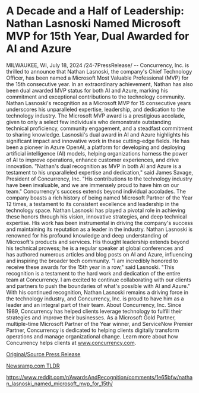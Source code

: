 # A Decade and a Half of Leadership: Nathan Lasnoski Named Microsoft MVP for 15th Year, Dual Awarded for AI and Azure

MILWAUKEE, WI, July 18, 2024 /24-7PressRelease/ -- Concurrency, Inc. is thrilled to announce that Nathan Lasnoski, the company's Chief Technology Officer, has been named a Microsoft Most Valuable Professional (MVP) for the 15th consecutive year. In an extraordinary achievement, Nathan has also been dual awarded MVP status for both AI and Azure, marking his commitment and exceptional contributions to the technology community.  Nathan Lasnoski's recognition as a Microsoft MVP for 15 consecutive years underscores his unparalleled expertise, leadership, and dedication to the technology industry. The Microsoft MVP award is a prestigious accolade, given to only a select few individuals who demonstrate outstanding technical proficiency, community engagement, and a steadfast commitment to sharing knowledge.  Lasnoski's dual award in AI and Azure highlights his significant impact and innovative work in these cutting-edge fields. He has been a pioneer in Azure OpenAI, a platform for developing and deploying artificial intelligence (AI) models, helping organizations harness the power of AI to improve operations, enhance customer experiences, and drive innovation.  "Nathan's dual recognition as MVP in both AI and Azure is a testament to his unparalleled expertise and dedication," said James Savage, President of Concurrency, Inc. "His contributions to the technology industry have been invaluable, and we are immensely proud to have him on our team."  Concurrency's success extends beyond individual accolades. The company boasts a rich history of being named Microsoft Partner of the Year 12 times, a testament to its consistent excellence and leadership in the technology space. Nathan Lasnoski has played a pivotal role in achieving these honors through his vision, innovative strategies, and deep technical expertise. His work has been instrumental in driving the company's success and maintaining its reputation as a leader in the industry.  Nathan Lasnoski is renowned for his profound knowledge and deep understanding of Microsoft's products and services. His thought leadership extends beyond his technical prowess; he is a regular speaker at global conferences and has authored numerous articles and blog posts on AI and Azure, influencing and inspiring the broader tech community.  "I am incredibly honored to receive these awards for the 15th year in a row," said Lasnoski. "This recognition is a testament to the hard work and dedication of the entire team at Concurrency. I am excited to continue collaborating with our clients and partners to push the boundaries of what's possible with AI and Azure."  With his continued recognition, Nathan Lasnoski remains a driving force in the technology industry, and Concurrency, Inc. is proud to have him as a leader and an integral part of their team.  About Concurrency, Inc. Since 1989, Concurrency has helped clients leverage technology to fulfill their strategies and improve their businesses. As a Microsoft Gold Partner, multiple-time Microsoft Partner of the Year winner, and ServiceNow Premier Partner, Concurrency is dedicated to helping clients digitally transform operations and manage organizational change. Learn more about how Concurrency helps clients at www.concurrency.com. 

[Original/Source Press Release](https://www.24-7pressrelease.com/press-release/512641/a-decade-and-a-half-of-leadership-nathan-lasnoski-named-microsoft-mvp-for-15th-year-dual-awarded-for-ai-and-azure)
                    

[Newsramp.com TLDR](None) 

https://www.reddit.com/r/AwardsAndRecognition/comments/1e65bfw/nathan_lasnoski_named_microsoft_mvp_for_15th/